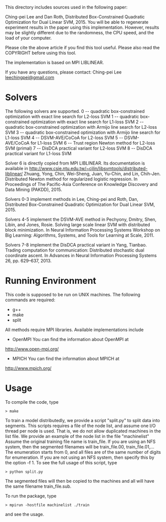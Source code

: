 This directory includes sources used in the following paper:

Ching-pei Lee and Dan Roth, Distributed Box-Constrained Quadratic Optimization for Dual Linear SVM, 2015.
You will be able to regenerate experiment results in the paper using this implementation.
However, results may be slightly different due to the randomness, the CPU speed,
and the load of your computer.

Please cite the above article if you find this tool useful. Please also read
the COPYRIGHT before using this tool.

The implementation is based on MPI LIBLINEAR.

If you have any questions, please contact:
Ching-pei Lee
leechingpei@gmail.com

Solvers
=======
The following solvers are supported.
	0 -- quadratic box-constrained optimization with exact line search for L2-loss SVM
	1 -- quadratic box-constrained optimization with exact line search for L1-loss SVM
	2 -- quadratic box-constrained optimization with Armijo line search for L2-loss SVM
	3 -- quadratic box-constrained optimization with Armijo line search for L1-loss SVM
	4 -- DSVM-AVE/CoCoA for L2-loss SVM
	5 -- DSVM-AVE/CoCoA for L1-loss SVM
	6 -- Trust region Newton method for L2-loss SVM (primal)
	7 -- DisDCA practical variant for L2-loss SVM
	8 -- DisDCA practical variant for L1-loss SVM


Solver 6 is directly copied from MPI LIBLINEAR. Its documentation is available in
http://www.csie.ntu.edu.tw/~cjlin/libsvmtools/distributed-liblinear/
Zhuang, Yong, Chin, Wei-Sheng, Juan, Yu-Chin, and Lin, Chih-Jen. Distributed Newton method for regularized logistic regression. In Proceedings of The Pacific-Asia Conference on Knowledge Discovery and Data Mining (PAKDD), 2015.

Solvers 0-3 implement methods in
Lee, Ching-pei and Roth, Dan, Distributed Box-Constrained Quadratic Optimization for Dual Linear SVM, 2015.

Solvers 4-5 implement the DSVM-AVE method in
Pechyony, Dmitry, Shen, Libin, and Jones, Rosie. Solving large scale linear SVM with distributed block minimization. In Neural Information Processing Systems Workshop on Big Learning: Algorithms, Systems, and Tools for Learning at Scale, 2011.

Solvers 7-8 implement the DisDCA practical variant in
Yang, Tianbao. Trading computation for communication: Distributed stochastic dual coordinate ascent. In Advances in Neural Information Processing Systems 26, pp. 629–637, 2013.


Running Environment
===================
This code is supposed to be run on UNIX machines. The following
commands are required:

- g++
- make
- split

All methods require MPI libraries. Available implementations include

- OpenMPI
You can find the information about OpenMPI at

http://www.open-mpi.org/

- MPICH
You can find the information about MPICH at

http://www.mpich.org/


Usage
=====
To compile the code, type

	> make

To train a model distributedly, we provide a script "split.py" to split data into segments.
This scripts requires a file of the node list, and assume one I/O thread per node is used.
That is, we do not allow duplicated machines in the list file.
We provide an example of the node list in the file "machinelist"
Assume the original training file name is train_file.
If you are using an NFS system, then the segmented filenames will be train_file.00,
train_file.01,...
The enumeration starts from 0, and all files are of the same number of digits for enumeration.
If you are not using an NFS system, then specify this by the option -f 1.
To see the full usage of this script, type

	> python split.py

The segmented files will then be copied to the machines and all will have the same filename train_file.sub.

To run the package, type

	> mpirun -hostfile machinelist ./train

and see the usage.

